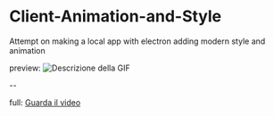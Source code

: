 # Client-Animation-and-Style
Attempt on making a local app with electron adding modern style and animation

preview: ![Descrizione della GIF](mp4/preview.gif)

-- 

full:  [Guarda il video](mp4/video.mov)

